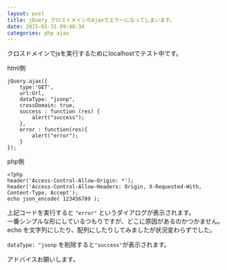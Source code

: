 ```yaml
---
layout: post
title: jQuery クロスドメインのAjaxでエラーになってしまいます。
date: 2015-01-31 09:48:34
categories: php ajax
---
```

<p>クロスドメインでjsを実行するためにlocalhostでテスト中です。</p>

<p>html側</p>

<pre><code>jQuery.ajax({
    type:'GET',
    url:Url,
    dataType: "jsonp",
    crossDomain: true,
    success : function (res) {
        alert("success");
    },
    error : function(res){
        alert("error");
    }
});
</code></pre>

<p>php側</p>

<pre><code>&lt;?php
header('Access-Control-Allow-Origin: *');
header('Access-Control-Allow-Headers: Origin, X-Requested-With, Content-Type, Accept');
echo json_encode( 123456789 );
</code></pre>

<p>上記コードを実行すると <code>"error"</code> というダイアログが表示されます。<br>
一番シンプルな形にしているつもりですが、どこに原因があるのかつかません。<br>
echo を文字列にしたり、配列にしたりしてみましたが状況変わらずでした。</p>

<p><code>dataType: "jsonp</code> を削除すると<code>"success"</code>が表示されます。</p>

<p>アドバイスお願いします。</p>
